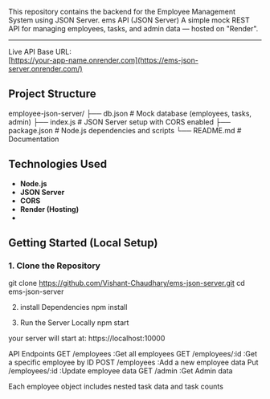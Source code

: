 This repository contains the backend for the Employee Management System using JSON Server.
ems API (JSON Server)
A simple mock REST API for managing employees, tasks, and admin data — hosted on "Render".

---
Live API
Base URL:  
 [https://your-app-name.onrender.com](https://ems-json-server.onrender.com/)

##  Project Structure
employee-json-server/
├── db.json # Mock database (employees, tasks, admin)
├── index.js # JSON Server setup with CORS enabled
├── package.json # Node.js dependencies and scripts
└── README.md # Documentation

##  Technologies Used
- **Node.js**
- **JSON Server**
- **CORS**
- **Render (Hosting)**
- 
##  Getting Started (Local Setup)
### 1. Clone the Repository
git clone https://github.com/Vishant-Chaudhary/ems-json-server.git
cd ems-json-server

2. install Dependencies
   npm install

3. Run the Server Locally
   npm start

your server will start at: https://localhost:10000

API Endpoints
GET	 /employees		:Get all employees
GET 	 /employees/:id	:Get a specific employee by ID
POST 	 /employees		:Add a new employee data
Put 	 /employees/:id		:Update employee data
GET	 /admin			:Get Admin data

Each employee object includes nested task data and task counts
